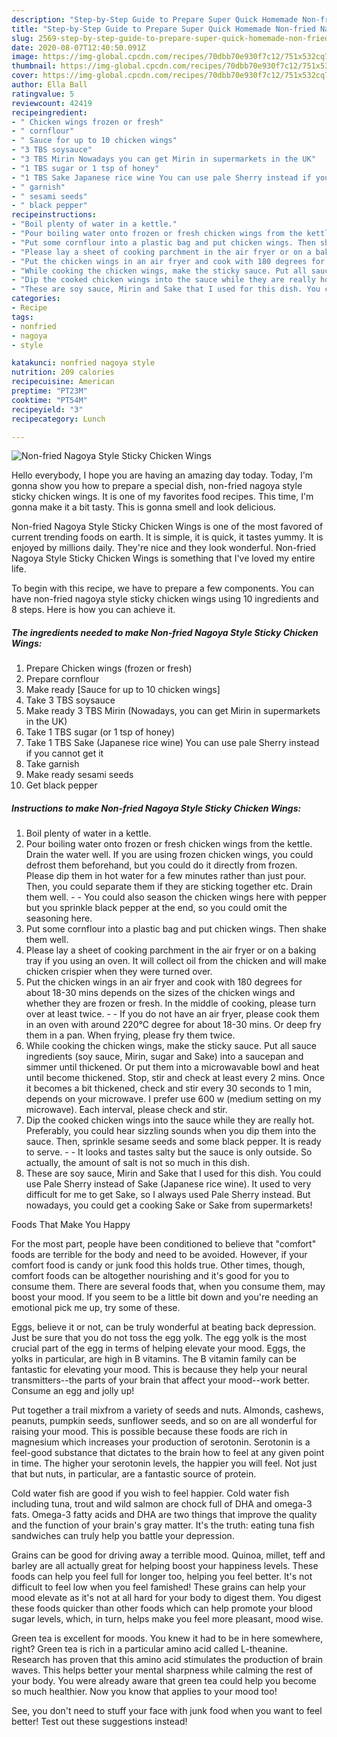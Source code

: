 ```yaml
---
description: "Step-by-Step Guide to Prepare Super Quick Homemade Non-fried Nagoya Style Sticky Chicken Wings"
title: "Step-by-Step Guide to Prepare Super Quick Homemade Non-fried Nagoya Style Sticky Chicken Wings"
slug: 2569-step-by-step-guide-to-prepare-super-quick-homemade-non-fried-nagoya-style-sticky-chicken-wings
date: 2020-08-07T12:40:50.091Z
image: https://img-global.cpcdn.com/recipes/70dbb70e930f7c12/751x532cq70/non-fried-nagoya-style-sticky-chicken-wings-recipe-main-photo.jpg
thumbnail: https://img-global.cpcdn.com/recipes/70dbb70e930f7c12/751x532cq70/non-fried-nagoya-style-sticky-chicken-wings-recipe-main-photo.jpg
cover: https://img-global.cpcdn.com/recipes/70dbb70e930f7c12/751x532cq70/non-fried-nagoya-style-sticky-chicken-wings-recipe-main-photo.jpg
author: Ella Ball
ratingvalue: 5
reviewcount: 42419
recipeingredient:
- " Chicken wings frozen or fresh"
- " cornflour"
- " Sauce for up to 10 chicken wings"
- "3 TBS soysauce"
- "3 TBS Mirin Nowadays you can get Mirin in supermarkets in the UK"
- "1 TBS sugar or 1 tsp of honey"
- "1 TBS Sake Japanese rice wine You can use pale Sherry instead if you cannot get it"
- " garnish"
- " sesami seeds"
- " black pepper"
recipeinstructions:
- "Boil plenty of water in a kettle."
- "Pour boiling water onto frozen or fresh chicken wings from the kettle. Drain the water well. If you are using frozen chicken wings, you could defrost them beforehand, but you could do it directly from frozen. Please dip them in hot water for a few minutes rather than just pour. Then, you could separate them if they are sticking together etc. Drain them well.   You could also season the chicken wings here with pepper but you sprinkle black pepper at the end, so you could omit the seasoning here."
- "Put some cornflour into a plastic bag and put chicken wings. Then shake them well."
- "Please lay a sheet of cooking parchment in the air fryer or on a baking tray if you using an oven. It will collect oil from the chicken and will make chicken crispier when they were turned over."
- "Put the chicken wings in an air fryer and cook with 180 degrees for about 18-30 mins depends on the sizes of the chicken wings and whether they are frozen or fresh. In the middle of cooking, please turn over at least twice.  If you do not have an air fryer, please cook them in an oven with around 220℃ degree for about 18-30 mins. Or deep fry them in a pan. When frying, please fry them twice."
- "While cooking the chicken wings, make the sticky sauce. Put all sauce ingredients (soy sauce, Mirin, sugar and Sake) into a saucepan and simmer until thickened. Or put them into a microwavable bowl and heat until become thickened. Stop, stir and check at least every 2 mins. Once it becomes a bit thickened, check and stir every 30 seconds to 1 min, depends on your microwave. I prefer use 600 w (medium setting on my microwave). Each interval, please check and stir."
- "Dip the cooked chicken wings into the sauce while they are really hot. Preferably, you could hear sizzling sounds when you dip them into the sauce. Then, sprinkle sesame seeds and some black pepper. It is ready to serve.  It looks and tastes salty but the sauce is only outside. So actually, the amount of salt is not so much in this dish."
- "These are soy sauce, Mirin and Sake that I used for this dish. You could use Pale Sherry instead of Sake (Japanese rice wine). It used to very difficult for me to get Sake, so I always used Pale Sherry instead. But nowadays, you could get a cooking Sake or Sake from supermarkets!"
categories:
- Recipe
tags:
- nonfried
- nagoya
- style

katakunci: nonfried nagoya style 
nutrition: 209 calories
recipecuisine: American
preptime: "PT23M"
cooktime: "PT54M"
recipeyield: "3"
recipecategory: Lunch

---
```



![Non-fried Nagoya Style Sticky Chicken Wings](https://img-global.cpcdn.com/recipes/70dbb70e930f7c12/751x532cq70/non-fried-nagoya-style-sticky-chicken-wings-recipe-main-photo.jpg)

Hello everybody, I hope you are having an amazing day today. Today, I'm gonna show you how to prepare a special dish, non-fried nagoya style sticky chicken wings. It is one of my favorites food recipes. This time, I'm gonna make it a bit tasty. This is gonna smell and look delicious.

Non-fried Nagoya Style Sticky Chicken Wings is one of the most favored of current trending foods on earth. It is simple, it is quick, it tastes yummy. It is enjoyed by millions daily. They're nice and they look wonderful. Non-fried Nagoya Style Sticky Chicken Wings is something that I've loved my entire life.




To begin with this recipe, we have to prepare a few components. You can have non-fried nagoya style sticky chicken wings using 10 ingredients and 8 steps. Here is how you can achieve it.

<!--inarticleads1-->

##### The ingredients needed to make Non-fried Nagoya Style Sticky Chicken Wings:

1. Prepare  Chicken wings (frozen or fresh)
1. Prepare  cornflour
1. Make ready  [Sauce for up to 10 chicken wings]
1. Take 3 TBS soysauce
1. Make ready 3 TBS Mirin (Nowadays, you can get Mirin in supermarkets in the UK)
1. Take 1 TBS sugar (or 1 tsp of honey)
1. Take 1 TBS Sake (Japanese rice wine) You can use pale Sherry instead if you cannot get it
1. Take  garnish
1. Make ready  sesami seeds
1. Get  black pepper




<!--inarticleads2-->

##### Instructions to make Non-fried Nagoya Style Sticky Chicken Wings:

1. Boil plenty of water in a kettle.
1. Pour boiling water onto frozen or fresh chicken wings from the kettle. Drain the water well. If you are using frozen chicken wings, you could defrost them beforehand, but you could do it directly from frozen. Please dip them in hot water for a few minutes rather than just pour. Then, you could separate them if they are sticking together etc. Drain them well.  -  - You could also season the chicken wings here with pepper but you sprinkle black pepper at the end, so you could omit the seasoning here.
1. Put some cornflour into a plastic bag and put chicken wings. Then shake them well.
1. Please lay a sheet of cooking parchment in the air fryer or on a baking tray if you using an oven. It will collect oil from the chicken and will make chicken crispier when they were turned over.
1. Put the chicken wings in an air fryer and cook with 180 degrees for about 18-30 mins depends on the sizes of the chicken wings and whether they are frozen or fresh. In the middle of cooking, please turn over at least twice. -  - If you do not have an air fryer, please cook them in an oven with around 220℃ degree for about 18-30 mins. Or deep fry them in a pan. When frying, please fry them twice.
1. While cooking the chicken wings, make the sticky sauce. Put all sauce ingredients (soy sauce, Mirin, sugar and Sake) into a saucepan and simmer until thickened. Or put them into a microwavable bowl and heat until become thickened. Stop, stir and check at least every 2 mins. Once it becomes a bit thickened, check and stir every 30 seconds to 1 min, depends on your microwave. I prefer use 600 w (medium setting on my microwave). Each interval, please check and stir.
1. Dip the cooked chicken wings into the sauce while they are really hot. Preferably, you could hear sizzling sounds when you dip them into the sauce. Then, sprinkle sesame seeds and some black pepper. It is ready to serve. -  - It looks and tastes salty but the sauce is only outside. So actually, the amount of salt is not so much in this dish.
1. These are soy sauce, Mirin and Sake that I used for this dish. You could use Pale Sherry instead of Sake (Japanese rice wine). It used to very difficult for me to get Sake, so I always used Pale Sherry instead. But nowadays, you could get a cooking Sake or Sake from supermarkets!




Foods That Make You Happy


For the most part, people have been conditioned to believe that "comfort" foods are terrible for the body and need to be avoided. However, if your comfort food is candy or junk food this holds true. Other times, though, comfort foods can be altogether nourishing and it's good for you to consume them. There are several foods that, when you consume them, may boost your mood. If you seem to be a little bit down and you're needing an emotional pick me up, try some of these.

Eggs, believe it or not, can be truly wonderful at beating back depression. Just be sure that you do not toss the egg yolk. The egg yolk is the most crucial part of the egg in terms of helping elevate your mood. Eggs, the yolks in particular, are high in B vitamins. The B vitamin family can be fantastic for elevating your mood. This is because they help your neural transmitters--the parts of your brain that affect your mood--work better. Consume an egg and jolly up!

Put together a trail mixfrom a variety of seeds and nuts. Almonds, cashews, peanuts, pumpkin seeds, sunflower seeds, and so on are all wonderful for raising your mood. This is possible because these foods are rich in magnesium which increases your production of serotonin. Serotonin is a feel-good substance that dictates to the brain how to feel at any given point in time. The higher your serotonin levels, the happier you will feel. Not just that but nuts, in particular, are a fantastic source of protein.

Cold water fish are good if you wish to feel happier. Cold water fish including tuna, trout and wild salmon are chock full of DHA and omega-3 fats. Omega-3 fatty acids and DHA are two things that improve the quality and the function of your brain's gray matter. It's the truth: eating tuna fish sandwiches can truly help you battle your depression. 

Grains can be good for driving away a terrible mood. Quinoa, millet, teff and barley are all actually great for helping boost your happiness levels. These foods can help you feel full for longer too, helping you feel better. It's not difficult to feel low when you feel famished! These grains can help your mood elevate as it's not at all hard for your body to digest them. You digest these foods quicker than other foods which can help promote your blood sugar levels, which, in turn, helps make you feel more pleasant, mood wise.

Green tea is excellent for moods. You knew it had to be in here somewhere, right? Green tea is rich in a particular amino acid called L-theanine. Research has proven that this amino acid stimulates the production of brain waves. This helps better your mental sharpness while calming the rest of your body. You were already aware that green tea could help you become so much healthier. Now you know that applies to your mood too!

See, you don't need to stuff your face with junk food when you want to feel better! Test out  these suggestions  instead!

